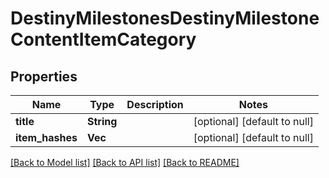 # DestinyMilestonesDestinyMilestoneContentItemCategory

## Properties
Name | Type | Description | Notes
------------ | ------------- | ------------- | -------------
**title** | **String** |  | [optional] [default to null]
**item_hashes** | **Vec<i32>** |  | [optional] [default to null]

[[Back to Model list]](../README.md#documentation-for-models) [[Back to API list]](../README.md#documentation-for-api-endpoints) [[Back to README]](../README.md)


